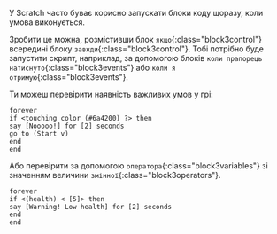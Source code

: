 У Scratch часто буває корисно запускати блоки коду щоразу, коли умова виконується.

Зробити це можна, розмістивши блок `якщо`{:class="block3control"} всередині блоку `завжди`{:class="block3control"}. Тобі потрібно буде запустити скрипт, наприклад, за допомогою блоків `коли прапорець натиснуто`{:class="block3events"} або `коли я отримую`{:class="block3events"}.

Ти можеш перевірити наявність важливих умов у грі:

```blocks3
forever
if <touching color (#6a4200) ?> then
say [Nooooo!] for [2] seconds
go to (Start v)
end
end
```

Або перевірити за допомогою `оператора`{:class="block3variables"} зі значенням величини `змінної`{:class="block3operators"}.

```blocks3
forever
if <(health) < [5]> then
say [Warning! Low health] for [2] seconds
end
end
```
